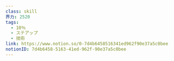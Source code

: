 ```yaml
---
class: skill
界力: 2520
tags:
  - 10％
  - ステアップ
  - 技術
link: https://www.notion.so/0-7d4b6458516341ed962f90e37a5c0bee
notionID: 7d4b6458-5163-41ed-962f-90e37a5c0bee
---
```

